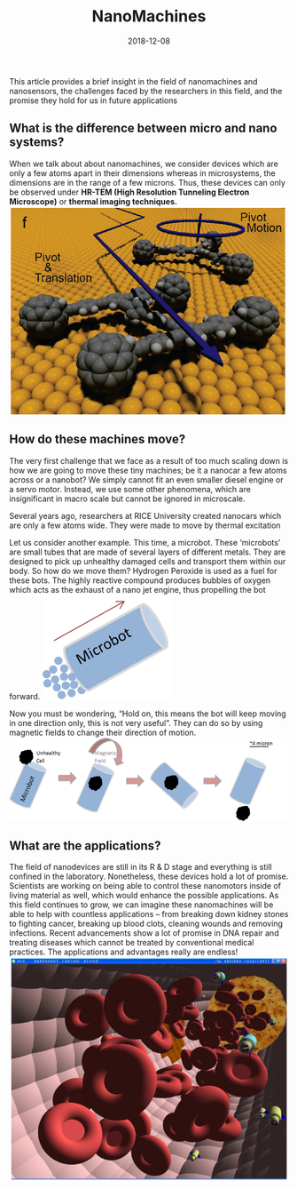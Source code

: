 ﻿---
layout: post
title: "NanoMachines"
author_github: ShaswataBose
date: 2018-12-08
image: '/assets/img/'
description: 'How do we make machines using just a few atoms? What are the potential application of these tiny devices?'
tags:
- MEMS
- NEMS
- Nanotechnology
- Biomedics
categories:
- Piston
github_username: 'ShaswataBose'
use_math: true
comments: false
---
This article provides a brief insight in the field of nanomachines and nanosensors, the challenges faced by the researchers in this field, and the promise they hold for us in future applications


## What is the difference between micro and nano systems?
When we talk about about nanomachines, we consider devices which are only a few atoms apart in their dimensions whereas in microsystems, the dimensions are in the range of a few microns. Thus, these devices can only be observed under **HR-TEM (High Resolution Tunneling Electron Microscope)** or **thermal imaging techniques.**
![A nano car developed by RICE University](/blog/assets/img/nanomachines/2-nanocars.png)


##  **How do these machines move?**
The very first challenge that we face as a result of too much scaling down is how we are going to move these tiny machines; be it a nanocar a few atoms across or a nanobot? We simply cannot fit an even smaller diesel engine or a servo motor. Instead, we use some other phenomena, which are insignificant in macro scale but cannot be ignored in microscale.

Several years ago, researchers at RICE University created nanocars which are only a few atoms wide. They were made to move by thermal excitation

Let us consider another example. This time, a microbot. These ‘microbots’ are small tubes that are made of several layers of different metals. They are designed to pick up unhealthy damaged cells and transport them within our body. So how do we move them? Hydrogen Peroxide is used as a fuel for these bots. The highly reactive compound produces bubbles of oxygen which acts as the exhaust of a nano jet engine, thus propelling the bot forward.
![Locomotion of a microbot](/blog/assets/img/nanomachines/3-microbot.png)

Now you must be wondering, “Hold on, this means the bot will keep moving in one direction only, this is not very useful”. They can do so by using magnetic fields to change their direction of motion.
![A microbot changing its direction](/blog/assets/img/nanomachines/4-microbots-carrying-cells1.png)

## **What are the applications?**
The field of nanodevices are still in its R & D stage and everything is still confined in the laboratory. Nonetheless, these devices hold a lot of promise. Scientists are working on being able to control these nanomotors inside of living material as well, which would enhance the possible applications. As this field continues to grow, we can imagine these nanomachines will be able to help with countless applications – from breaking down kidney stones to fighting cancer, breaking up blood clots, cleaning wounds and removing infections. Recent advancements show a lot of promise in DNA repair and treating diseases which cannot be treated by conventional medical practices. The applications and advantages really are endless!
![Nanobots in bloodstream](/blog/assets/img/nanomachines/sensors-08-02932f6.png)


